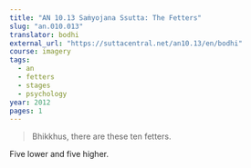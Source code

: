 ```yaml
---
title: "AN 10.13 Saṁyojana Ssutta: The Fetters"
slug: "an.010.013"
translator: bodhi
external_url: "https://suttacentral.net/an10.13/en/bodhi"
course: imagery
tags:
  - an
  - fetters
  - stages
  - psychology
year: 2012
pages: 1
---
```


> Bhikkhus, there are these ten fetters. 

Five lower and five higher.

